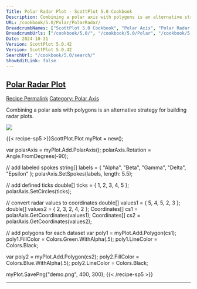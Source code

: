 ```yaml
---
Title: Polar Radar Plot - ScottPlot 5.0 Cookbook
Description: Combining a polar axis with polygons is an alternative strategy for building radar plots.
URL: /cookbook/5.0/Polar/PolarRadar/
BreadcrumbNames: ["ScottPlot 5.0 Cookbook", "Polar Axis", "Polar Radar Plot"]
BreadcrumbUrls: ["/cookbook/5.0/", "/cookbook/5.0/Polar", "/cookbook/5.0/Polar/PolarRadar"]
Date: 2024-10-31
Version: ScottPlot 5.0.42
Version: ScottPlot 5.0.42
SearchUrl: "/cookbook/5.0/search/"
ShowEditLink: false
---
```



<h2 style='border-bottom: 0;'><a href='/cookbook/5.0/Polar/PolarRadar'>Polar Radar Plot</a></h2>

<div class="d-flex mb-2">
<a class="btn btn-sm btn-primary me-1" href="/cookbook/5.0/Polar/PolarRadar">Recipe Permalink</a>
<a class="btn btn-sm btn-success me-1" href="/cookbook/5.0/Polar">Category: Polar Axis</a>
</div>

Combining a polar axis with polygons is an alternative strategy for building radar plots.

[![](/cookbook/5.0/images/PolarRadar.png?241031194635)](/cookbook/5.0/images/PolarRadar.png?241031194635)

{{< recipe-sp5 >}}ScottPlot.Plot myPlot = new();

var polarAxis = myPlot.Add.PolarAxis();
polarAxis.Rotation = Angle.FromDegrees(-90);

// add labeled spokes
string[] labels = { "Alpha", "Beta", "Gamma", "Delta", "Epsilon" };
polarAxis.SetSpokes(labels, length: 5.5);

// add defined ticks
double[] ticks = { 1, 2, 3, 4, 5 };
polarAxis.SetCircles(ticks);

// convert radar values to coordinates
double[] values1 = { 5, 4, 5, 2, 3 };
double[] values2 = { 2, 3, 2, 4, 2 };
Coordinates[] cs1 = polarAxis.GetCoordinates(values1);
Coordinates[] cs2 = polarAxis.GetCoordinates(values2);

// add polygons for each dataset
var poly1 = myPlot.Add.Polygon(cs1);
poly1.FillColor = Colors.Green.WithAlpha(.5);
poly1.LineColor = Colors.Black;

var poly2 = myPlot.Add.Polygon(cs2);
poly2.FillColor = Colors.Blue.WithAlpha(.5);
poly2.LineColor = Colors.Black;

myPlot.SavePng("demo.png", 400, 300);
{{< /recipe-sp5 >}}

<hr class='my-5 invisible'>


